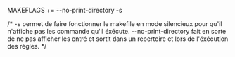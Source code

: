 MAKEFLAGS += --no-print-directory -s

/*
-s permet de faire fonctionner le makefile en mode silencieux pour qu'il n'affiche pas les commande qu'il éxécute.
--no-print-directory fait en sorte de ne pas afficher les entré et sortit dans un repertoire et lors de l'éxécution des règles.
*/
